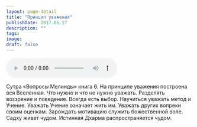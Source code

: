```yaml
---
layout: page-detail
title: "Принцип уважения"
publishDate: 2017.05.17
description: ""
tags:
image:
draft: false
---
```


<audio title="2017.05.17 - Принцип уважения.mp3" src="/upload/iblock/19d/19d07093c0affa0ddb96e29a9427848e.mp3" controls=""></audio>

 Сутра «Вопросы Мелинды» книга 6\. На принципе уважения построена вся Вселенная. Что нужно и что не нужно уважать. Разделять воззрение и поведение. Всегда есть выбор. Научиться уважать метод и Учение. Уважать Учение означает жить им. Уважать других вопреки своим оценкам. Зарождать мотивацию служить божественной воле. Садху живет чудом. Истинная Дхарма распространяется чудом. 

  

